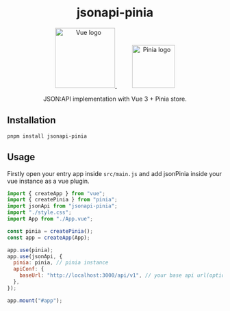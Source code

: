 <h1 align="center">jsonapi-pinia</h1>
<p align="center">
  <a href="https://vuejs.org/" target="_blank" rel="noopener noreferrer">
    <img width="140" src="https://vuejs.org/images/logo.png" alt="Vue logo">
  </a>
  &nbsp;&nbsp;&nbsp;&nbsp;&nbsp;&nbsp;&nbsp;&nbsp;
  <a href="https://pinia.vuejs.org" target="_blank" rel="noopener noreferrer">
    <img width="100" src="https://pinia.vuejs.org/logo.svg" alt="Pinia logo">
  </a>
</p>
<p align="center">JSON:API implementation with Vue 3 + Pinia store.</p>

## Installation
```
pnpm install jsonapi-pinia
```
## Usage
Firstly open your entry app inside `src/main.js` and add jsonPinia inside your vue instance as a vue plugin.
```js
import { createApp } from "vue";
import { createPinia } from "pinia";
import jsonApi from "jsonapi-pinia";
import "./style.css";
import App from "./App.vue";

const pinia = createPinia();
const app = createApp(App);

app.use(pinia);
app.use(jsonApi, {
  pinia: pinia, // pinia instance
  apiConf: {
    baseUrl: "http://localhost:3000/api/v1", // your base api url(optional)
  },
});

app.mount("#app");
```
